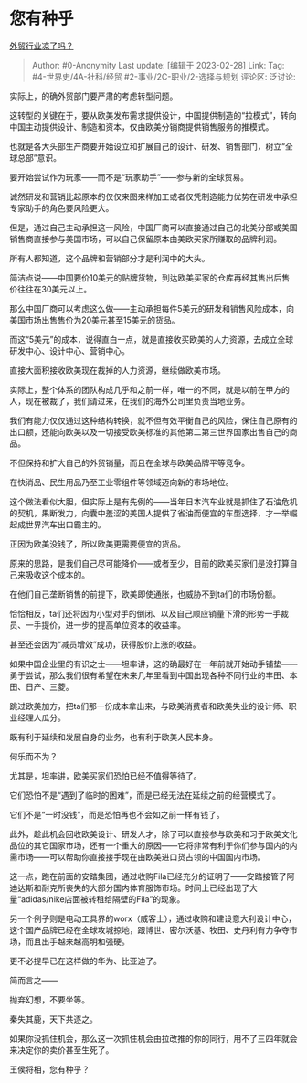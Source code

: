 # 您有种乎
[外贸行业凉了吗？](https://www.zhihu.com/question/282034674/answer/2915244206)

> Author: #0-Anonymity
> Last update: [编辑于 2023-02-28]
> Link:
> Tag: #4-世界史/4A-社科/经贸 #2-事业/2C-职业/2-选择与规划 
> 评论区:
> 泛讨论:

实际上，的确外贸部门要严肃的考虑转型问题。

这转型的关键在于，要从欧美发布需求提供设计，中国提供制造的“拉模式”，转向中国主动提供设计、制造和资本，仅由欧美分销商提供销售服务的推模式。

也就是各大头部生产商要开始设立和扩展自己的设计、研发、销售部门，树立“全球总部”意识。

要开始尝试作为玩家——而不是“玩家助手”——参与新的全球贸易。

诚然研发和营销比起原本的仅仅来图来样加工或者仅凭制造能力优势在研发中承担专家助手的角色要风险更大。

但是，通过自己主动承担这一风险，中国厂商可以直接通过自己的北美分部或美国销售商直接参与美国市场，可以自己保留原本由美欧买家所赚取的品牌利润。

所有人都知道，这个品牌和营销部分才是利润中的大头。

简洁点说——中国要价10美元的贴牌货物，到达欧美买家的仓库再经其售出后售价往往在30美元以上。

那么中国厂商可以考虑这么做——主动承担每件5美元的研发和销售风险成本，向美国市场出售售价为20美元甚至15美元的货品。

而这“5美元”的成本，说得直白一点，就是直接收买欧美的人力资源，去成立全球研发中心、设计中心、营销中心。

直接大面积接收欧美现在裁掉的人力资源，继续做欧美市场。

实际上，整个体系的团队构成几乎和之前一样，唯一的不同，就是以前在甲方的人，现在被裁了，我们请过来，在我们的海外公司里负责当地业务。

我们有能力仅仅通过这种结构转换，就不但有效平衡自己的风险，保住自己原有的出口额，还能向欧美以及一切接受欧美标准的其他第二第三世界国家出售自己的商品。

不但保持和扩大自己的外贸销量，而且在全球与欧美品牌平等竞争。

在快消品、民生用品乃至工业零组件等领域迈向新的市场地位。

这个做法看似大胆，但实际上是有先例的——当年日本汽车业就是抓住了石油危机的契机，果断发力，向囊中羞涩的美国人提供了省油而便宜的车型选择，才一举崛起成世界汽车出口霸主的。

正因为欧美没钱了，所以欧美更需要便宜的货品。

原来的思路，是我们自己尽可能降价——或者至少，目前的欧美买家们是没打算自己来吸收这个成本的。

在他们自己垄断销售的前提下，欧美即使通胀，也威胁不到ta们的市场份额。

恰恰相反，ta们还将因为小型对手的倒闭、以及自己顺应销量下滑的形势一手裁员、一手提价，进一步的提高单位资本的收益率。

甚至还会因为“减员增效”成功，获得股价上涨的收益。

如果中国企业里的有识之士——坦率讲，这的确最好在一年前就开始动手铺垫——勇于尝试，那么我们很有希望在未来几年里看到中国出现各种不同行业的丰田、本田、日产、三菱。

跳过欧美加方，把ta们那一份成本拿出来，与欧美消费者和欧美失业的设计师、职业经理人瓜分。

既有利于延续和发展自身的业务，也有利于欧美人民本身。

何乐而不为？

尤其是，坦率讲，欧美买家们恐怕已经不值得等待了。

它们恐怕不是“遇到了临时的困难”，而是已经无法在延续之前的经营模式了。

它们不是“一时没钱”，而是恐怕再也不会如之前一样有钱了。

此外，趁此机会回收欧美设计、研发人才，除了可以直接参与欧美和习于欧美文化品位的其它国家市场，还有一个重大的原因——它将非常有利于你们参与国内的内需市场——可以帮助你直接接手现在由欧美进口货占领的中国国内市场。

这一点，跑在前面的安踏集团，通过收购Fila已经充分的证明了——安踏接管了阿迪达斯和耐克所丧失的大部分国内体育服饰市场。时间上已经出现了大量“adidas/nike店面被转租给隔壁的Fila”的现象。

另一个例子则是电动工具界的worx（威客士），通过收购和建设意大利设计中心，这个国产品牌已经在全球攻城掠地，跟博世、密尔沃基、牧田、史丹利有力争夺市场，而且出手越来越高明和强硬。

更不必提早已在这样做的华为、比亚迪了。

简而言之——

抛弃幻想，不要坐等。

秦失其鹿，天下共逐之。

如果你没抓住机会，那么这一次抓住机会由拉改推的你的同行，用不了三四年就会来决定你的卖价甚至生死了。

王侯将相，您有种乎？
